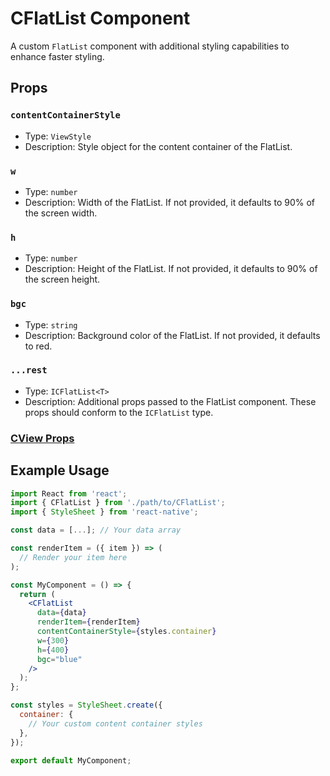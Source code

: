 # CFlatList Component

A custom `FlatList` component with additional styling capabilities to enhance faster styling.

## Props

### `contentContainerStyle`

- Type: `ViewStyle`
- Description: Style object for the content container of the FlatList.

### `w`

- Type: `number`
- Description: Width of the FlatList. If not provided, it defaults to 90% of the screen width.

### `h`

- Type: `number`
- Description: Height of the FlatList. If not provided, it defaults to 90% of the screen height.

### `bgc`

- Type: `string`
- Description: Background color of the FlatList. If not provided, it defaults to red.

### `...rest`

- Type: `ICFlatList<T>`
- Description: Additional props passed to the FlatList component. These props should conform to the `ICFlatList` type.

### [CView Props](../view/CView.md)

## Example Usage

```jsx
import React from 'react';
import { CFlatList } from './path/to/CFlatList';
import { StyleSheet } from 'react-native';

const data = [...]; // Your data array

const renderItem = ({ item }) => (
  // Render your item here
);

const MyComponent = () => {
  return (
    <CFlatList
      data={data}
      renderItem={renderItem}
      contentContainerStyle={styles.container}
      w={300}
      h={400}
      bgc="blue"
    />
  );
};

const styles = StyleSheet.create({
  container: {
    // Your custom content container styles
  },
});

export default MyComponent;
```
